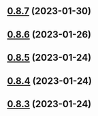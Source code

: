 ## [0.8.7](https://github.com/bcgov/nr-spar-backend/compare/v0.8.6...v0.8.7) (2023-01-30)



## [0.8.6](https://github.com/bcgov/nr-spar-backend/compare/v0.8.5...v0.8.6) (2023-01-26)



## [0.8.5](https://github.com/bcgov/nr-spar-backend/compare/v0.8.4...v0.8.5) (2023-01-24)



## [0.8.4](https://github.com/bcgov/nr-spar-backend/compare/v0.8.3...v0.8.4) (2023-01-24)



## [0.8.3](https://github.com/bcgov/nr-spar-backend/compare/v0.8.2...v0.8.3) (2023-01-24)



